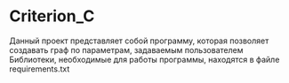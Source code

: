 # Criterion_C

Данный проект представляет собой программу, которая позволяет создавать граф по параметрам, задаваемым пользователем
Библиотеки, необходимые для работы программы, находятся в файле requirements.txt 
